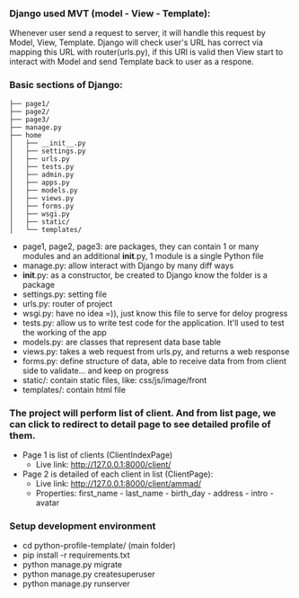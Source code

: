 ### Django used MVT (model - View - Template):

Whenever user send a request to server, it will handle this request by Model, View, Template. Django will check user's URL has correct via mapping this URL with router(urls.py), if this URl is valid then View start to interact with Model and send Template back to user as a respone.

### Basic sections of Django:

    ├── page1/
    ├── page2/
    ├── page3/
    ├── manage.py
    ├── home
    │   ├── __init__.py
    │   ├── settings.py
    │   ├── urls.py
    │   ├── tests.py
    │   ├── admin.py
    │   ├── apps.py
    │   ├── models.py
    │   ├── views.py
    │   ├── forms.py
    │   ├── wsgi.py
    │   ├── static/
    │   └── templates/

- page1, page2, page3: are packages, they can contain 1 or many modules and an additional __init__.py, 1 module is a single Python file
- manage.py: allow interact with Django by many diff ways
- __init__.py: as a constructor, be created to Django know the folder is a package
- settings.py: setting file
- urls.py: router of project
- wsgi.py: have no idea =)), just know this file to serve for deloy progress
- tests.py: allow us to write test code for the application. It'll used to test the working of the app
- models.py: are classes that represent data base table
- views.py: takes a web request from urls.py, and returns a web response
- forms.py: define structure of data, able to receive data from from client side to validate... and keep on progress
- static/: contain static files, like: css/js/image/front
- templates/: contain html file

### The project will perform list of client. And from list page, we can click to redirect to detail page to see detailed profile of them.
- Page 1 is list of clients (ClientIndexPage) 
  - Live link: http://127.0.0.1:8000/client/
- Page 2 is detailed of each client in list (ClientPage):
  - Live link: http://127.0.0.1:8000/client/ammad/
  - Properties: first_name - last_name - birth_day - address - intro - avatar


### Setup development environment
- cd python-profile-template/ (main folder)
- pip install -r requirements.txt
- python manage.py migrate
- python manage.py createsuperuser
- python manage.py runserver